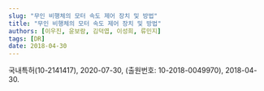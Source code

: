 ```yaml
---
slug: "무인 비행체의 모터 속도 제어 장치 및 방법"
title: "무인 비행체의 모터 속도 제어 장치 및 방법"
authors: [이우진, 윤보람, 김덕엽, 이성희, 류민지]
tags: [DR]
date: 2018-04-30
---
```


국내특허(10-2141417), 2020-07-30, (출원번호: 10-2018-0049970), 2018-04-30.
